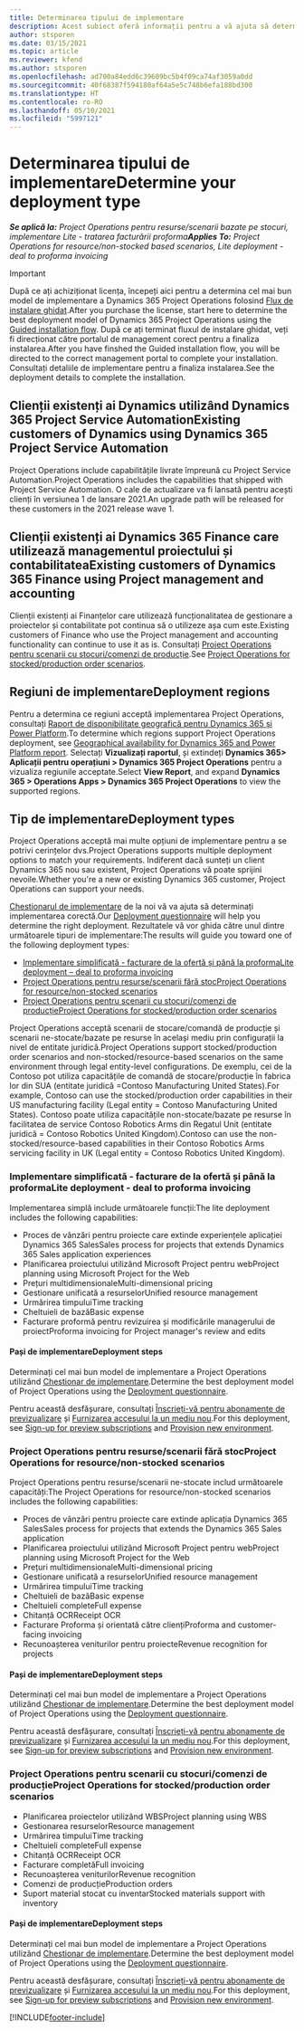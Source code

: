 ```yaml
---
title: Determinarea tipului de implementare
description: Acest subiect oferă informații pentru a vă ajuta să determinați tipul corect de implementare a operațiunilor de proiect pentru compania dvs.
author: stsporen
ms.date: 03/15/2021
ms.topic: article
ms.reviewer: kfend
ms.author: stsporen
ms.openlocfilehash: ad700a84edd6c39609bc5b4f09ca74af3059a0dd
ms.sourcegitcommit: 40f68387f594180af64a5e5c748b6efa188bd300
ms.translationtype: HT
ms.contentlocale: ro-RO
ms.lasthandoff: 05/10/2021
ms.locfileid: "5997121"
---
```

# <a name="determine-your-deployment-type"></a><span data-ttu-id="2f6e2-103">Determinarea tipului de implementare</span><span class="sxs-lookup"><span data-stu-id="2f6e2-103">Determine your deployment type</span></span>

<span data-ttu-id="2f6e2-104">_**Se aplică la:** Project Operations pentru resurse/scenarii bazate pe stocuri, implementare Lite - tratarea facturării proforma_</span><span class="sxs-lookup"><span data-stu-id="2f6e2-104">_**Applies To:** Project Operations for resource/non-stocked based scenarios, Lite deployment - deal to proforma invoicing_</span></span>

> [!IMPORTANT]
> <span data-ttu-id="2f6e2-105">După ce ați achiziționat licența, începeți aici pentru a determina cel mai bun model de implementare a Dynamics 365 Project Operations folosind [Flux de instalare ghidat](https://aka.ms/provisionprojectoperations).</span><span class="sxs-lookup"><span data-stu-id="2f6e2-105">After you purchase the license, start here to determine the best deployment model of Dynamics 365 Project Operations using the [Guided installation flow](https://aka.ms/provisionprojectoperations).</span></span>
> <span data-ttu-id="2f6e2-106">După ce ați terminat fluxul de instalare ghidat, veți fi direcționat către portalul de management corect pentru a finaliza instalarea.</span><span class="sxs-lookup"><span data-stu-id="2f6e2-106">After you have finshed the Guided installation flow, you will be directed to the correct management portal to complete your installation.</span></span> <span data-ttu-id="2f6e2-107">Consultați detaliile de implementare pentru a finaliza instalarea.</span><span class="sxs-lookup"><span data-stu-id="2f6e2-107">See the deployment details to complete the installation.</span></span>


## <a name="existing-customers-of-dynamics-using-dynamics-365-project-service-automation"></a><span data-ttu-id="2f6e2-108">Clienții existenți ai Dynamics utilizând Dynamics 365 Project Service Automation</span><span class="sxs-lookup"><span data-stu-id="2f6e2-108">Existing customers of Dynamics using Dynamics 365 Project Service Automation</span></span>
<span data-ttu-id="2f6e2-109">Project Operations include capabilitățile livrate împreună cu Project Service Automation.</span><span class="sxs-lookup"><span data-stu-id="2f6e2-109">Project Operations includes the capabilities that shipped with Project Service Automation.</span></span> <span data-ttu-id="2f6e2-110">O cale de actualizare va fi lansată pentru acești clienți în versiunea 1 de lansare 2021.</span><span class="sxs-lookup"><span data-stu-id="2f6e2-110">An upgrade path will be released for these customers in the 2021 release wave 1.</span></span>

## <a name="existing-customers-of-dynamics-365-finance-using-project-management-and-accounting"></a><span data-ttu-id="2f6e2-111">Clienții existenți ai Dynamics 365 Finance care utilizează managementul proiectului și contabilitatea</span><span class="sxs-lookup"><span data-stu-id="2f6e2-111">Existing customers of Dynamics 365 Finance using Project management and accounting</span></span> 

<span data-ttu-id="2f6e2-112">Clienții existenți ai Finanțelor care utilizează funcționalitatea de gestionare a proiectelor și contabilitate pot continua să o utilizeze așa cum este.</span><span class="sxs-lookup"><span data-stu-id="2f6e2-112">Existing customers of Finance who use the Project management and accounting functionality can continue to use it as is.</span></span> <span data-ttu-id="2f6e2-113">Consultați [Project Operations pentru scenarii cu stocuri/comenzi de producție](#pma).</span><span class="sxs-lookup"><span data-stu-id="2f6e2-113">See [Project Operations for stocked/production order scenarios](#pma).</span></span>


## <a name="deployment-regions"></a><span data-ttu-id="2f6e2-114">Regiuni de implementare</span><span class="sxs-lookup"><span data-stu-id="2f6e2-114">Deployment regions</span></span>
<span data-ttu-id="2f6e2-115">Pentru a determina ce regiuni acceptă implementarea Project Operations, consultați [Raport de disponibilitate geografică pentru Dynamics 365 și Power Platform](https://dynamics.microsoft.com/en-us/geographic-availability/).</span><span class="sxs-lookup"><span data-stu-id="2f6e2-115">To determine which regions support Project Operations deployment, see [Geographical availability for Dynamics 365 and Power Platform report](https://dynamics.microsoft.com/en-us/geographic-availability/).</span></span> <span data-ttu-id="2f6e2-116">Selectați **Vizualizați raportul**, și extindeți **Dynamics 365> Aplicații pentru operațiuni > Dynamics 365 Project Operations** pentru a vizualiza regiunile acceptate.</span><span class="sxs-lookup"><span data-stu-id="2f6e2-116">Select **View Report**, and expand **Dynamics 365 > Operations Apps > Dynamics 365 Project Operations** to view the supported regions.</span></span>

## <a name="deployment-types"></a><span data-ttu-id="2f6e2-117">Tip de implementare</span><span class="sxs-lookup"><span data-stu-id="2f6e2-117">Deployment types</span></span>
<span data-ttu-id="2f6e2-118">Project Operations acceptă mai multe opțiuni de implementare pentru a se potrivi cerințelor dvs.</span><span class="sxs-lookup"><span data-stu-id="2f6e2-118">Project Operations supports multiple deployment options to match your requirements.</span></span> <span data-ttu-id="2f6e2-119">Indiferent dacă sunteți un client Dynamics 365 nou sau existent, Project Operations vă poate sprijini nevoile.</span><span class="sxs-lookup"><span data-stu-id="2f6e2-119">Whether you're a new or existing Dynamics 365 customer, Project Operations can support your needs.</span></span>

<span data-ttu-id="2f6e2-120">[Chestionarul de implementare](https://aka.ms/provisionprojectoperations) de la noi vă va ajuta să determinați implementarea corectă.</span><span class="sxs-lookup"><span data-stu-id="2f6e2-120">Our [Deployment questionnaire](https://aka.ms/provisionprojectoperations) will help you determine the right deployment.</span></span> <span data-ttu-id="2f6e2-121">Rezultatele vă vor ghida către unul dintre următoarele tipuri de implementare:</span><span class="sxs-lookup"><span data-stu-id="2f6e2-121">The results will guide you toward one of the following deployment types:</span></span>

- [<span data-ttu-id="2f6e2-122">Implementare simplificată - facturare de la ofertă și până la proforma</span><span class="sxs-lookup"><span data-stu-id="2f6e2-122">Lite deployment – deal to proforma invoicing</span></span>](#lite)
- [<span data-ttu-id="2f6e2-123">Project Operations pentru resurse/scenarii fără stoc</span><span class="sxs-lookup"><span data-stu-id="2f6e2-123">Project Operations for resource/non-stocked scenarios</span></span>](#integrated)
- [<span data-ttu-id="2f6e2-124">Project Operations pentru scenarii cu stocuri/comenzi de producție</span><span class="sxs-lookup"><span data-stu-id="2f6e2-124">Project Operations for stocked/production order scenarios</span></span>](#pma)

<span data-ttu-id="2f6e2-125">Project Operations acceptă scenarii de stocare/comandă de producție și scenarii ne-stocate/bazate pe resurse în același mediu prin configurații la nivel de entitate juridică.</span><span class="sxs-lookup"><span data-stu-id="2f6e2-125">Project Operations support stocked/production order scenarios and non-stocked/resource-based scenarios on the same environment through legal entity-level configurations.</span></span> <span data-ttu-id="2f6e2-126">De exemplu, cei de la Contoso pot utiliza capacitățile de comandă de stocare/producție în fabrica lor din SUA (entitate juridică =Contoso Manufacturing United States).</span><span class="sxs-lookup"><span data-stu-id="2f6e2-126">For example, Contoso can use the stocked/production order capabilities in their US manufacturing facility (Legal entity = Contoso Manufacturing United States).</span></span> <span data-ttu-id="2f6e2-127">Contoso poate utiliza capacitățile non-stocate/bazate pe resurse în facilitatea de service Contoso Robotics Arms din Regatul Unit (entitate juridică = Contoso Robotics United Kingdom).</span><span class="sxs-lookup"><span data-stu-id="2f6e2-127">Contoso can use the non-stocked/resource-based capabilities in their Contoso Robotics Arms servicing facility in UK (Legal entity = Contoso Robotics United Kingdom).</span></span>

### <a name="lite-deployment---deal-to-proforma-invoicing"></a><a  name="lite"></a><span data-ttu-id="2f6e2-128">Implementare simplificată - facturare de la ofertă și până la proforma</span><span class="sxs-lookup"><span data-stu-id="2f6e2-128">Lite deployment - deal to proforma invoicing</span></span>

<span data-ttu-id="2f6e2-129">Implementarea simplă include următoarele funcții:</span><span class="sxs-lookup"><span data-stu-id="2f6e2-129">The lite deployment includes the following capabilities:</span></span>

- <span data-ttu-id="2f6e2-130">Proces de vânzări pentru proiecte care extinde experiențele aplicației Dynamics 365 Sales</span><span class="sxs-lookup"><span data-stu-id="2f6e2-130">Sales process for projects that extends Dynamics 365 Sales application experiences</span></span>
- <span data-ttu-id="2f6e2-131">Planificarea proiectului utilizând Microsoft Project pentru web</span><span class="sxs-lookup"><span data-stu-id="2f6e2-131">Project planning using Microsoft Project for the Web</span></span>
- <span data-ttu-id="2f6e2-132">Prețuri multidimensionale</span><span class="sxs-lookup"><span data-stu-id="2f6e2-132">Multi-dimensional pricing</span></span>
- <span data-ttu-id="2f6e2-133">Gestionare unificată a resurselor</span><span class="sxs-lookup"><span data-stu-id="2f6e2-133">Unified resource management</span></span>
- <span data-ttu-id="2f6e2-134">Urmărirea timpului</span><span class="sxs-lookup"><span data-stu-id="2f6e2-134">Time tracking</span></span>
- <span data-ttu-id="2f6e2-135">Cheltuieli de bază</span><span class="sxs-lookup"><span data-stu-id="2f6e2-135">Basic expense</span></span>
- <span data-ttu-id="2f6e2-136">Facturare proformă pentru revizuirea și modificările managerului de proiect</span><span class="sxs-lookup"><span data-stu-id="2f6e2-136">Proforma invoicing for Project manager's review and edits</span></span> 

#### <a name="deployment-steps"></a><span data-ttu-id="2f6e2-137">Pași de implementare</span><span class="sxs-lookup"><span data-stu-id="2f6e2-137">Deployment steps</span></span>
<span data-ttu-id="2f6e2-138">Determinați cel mai bun model de implementare a Project Operations utilizând [Chestionar de implementare](https://aka.ms/provisionprojectoperations).</span><span class="sxs-lookup"><span data-stu-id="2f6e2-138">Determine the best deployment model of Project Operations using the [Deployment questionnaire](https://aka.ms/provisionprojectoperations).</span></span>

<span data-ttu-id="2f6e2-139">Pentru această desfășurare, consultați [Înscrieți-vă pentru abonamente de previzualizare](lite-preview-subscription-sign-up.md) și [Furnizarea accesului la un mediu nou](lite-deployment.md).</span><span class="sxs-lookup"><span data-stu-id="2f6e2-139">For this deployment, see [Sign-up for preview subscriptions](lite-preview-subscription-sign-up.md) and [Provision new environment](lite-deployment.md).</span></span> 


### <a name="project-operations-for-resourcenon-stocked-scenarios"></a><a name="integrated"></a><span data-ttu-id="2f6e2-140">Project Operations pentru resurse/scenarii fără stoc</span><span class="sxs-lookup"><span data-stu-id="2f6e2-140">Project Operations for resource/non-stocked scenarios</span></span>
<span data-ttu-id="2f6e2-141">Project Operations pentru resurse/scenarii ne-stocate includ următoarele capacități:</span><span class="sxs-lookup"><span data-stu-id="2f6e2-141">The Project Operations for resource/non-stocked scenarios includes the following capabilities:</span></span>
 
- <span data-ttu-id="2f6e2-142">Proces de vânzări pentru proiecte care extinde aplicația Dynamics 365 Sales</span><span class="sxs-lookup"><span data-stu-id="2f6e2-142">Sales process for projects that extends the Dynamics 365 Sales application</span></span>
- <span data-ttu-id="2f6e2-143">Planificarea proiectului utilizând Microsoft Project pentru web</span><span class="sxs-lookup"><span data-stu-id="2f6e2-143">Project planning using Microsoft Project for the Web</span></span>
- <span data-ttu-id="2f6e2-144">Prețuri multidimensionale</span><span class="sxs-lookup"><span data-stu-id="2f6e2-144">Multi-dimensional pricing</span></span>
- <span data-ttu-id="2f6e2-145">Gestionare unificată a resurselor</span><span class="sxs-lookup"><span data-stu-id="2f6e2-145">Unified resource management</span></span>
- <span data-ttu-id="2f6e2-146">Urmărirea timpului</span><span class="sxs-lookup"><span data-stu-id="2f6e2-146">Time tracking</span></span>
- <span data-ttu-id="2f6e2-147">Cheltuieli de bază</span><span class="sxs-lookup"><span data-stu-id="2f6e2-147">Basic expense</span></span>
- <span data-ttu-id="2f6e2-148">Cheltuieli complete</span><span class="sxs-lookup"><span data-stu-id="2f6e2-148">Full expense</span></span>
- <span data-ttu-id="2f6e2-149">Chitanță OCR</span><span class="sxs-lookup"><span data-stu-id="2f6e2-149">Receipt OCR</span></span>
- <span data-ttu-id="2f6e2-150">Facturare Proforma și orientată către clienți</span><span class="sxs-lookup"><span data-stu-id="2f6e2-150">Proforma and customer-facing invoicing</span></span> 
- <span data-ttu-id="2f6e2-151">Recunoașterea veniturilor pentru proiecte</span><span class="sxs-lookup"><span data-stu-id="2f6e2-151">Revenue recognition for projects</span></span>

#### <a name="deployment-steps"></a><span data-ttu-id="2f6e2-152">Pași de implementare</span><span class="sxs-lookup"><span data-stu-id="2f6e2-152">Deployment steps</span></span>
<span data-ttu-id="2f6e2-153">Determinați cel mai bun model de implementare a Project Operations utilizând [Chestionar de implementare](https://aka.ms/provisionprojectoperations).</span><span class="sxs-lookup"><span data-stu-id="2f6e2-153">Determine the best deployment model of Project Operations using the [Deployment questionnaire](https://aka.ms/provisionprojectoperations).</span></span>

<span data-ttu-id="2f6e2-154">Pentru această desfășurare, consultați [Înscrieți-vă pentru abonamente de previzualizare](resource-sign-up-preview-subscription.md) și [Furnizarea accesului la un mediu nou](resource-provision-new-environment.md).</span><span class="sxs-lookup"><span data-stu-id="2f6e2-154">For this deployment, see [Sign-up for preview subscriptions](resource-sign-up-preview-subscription.md) and [Provision new environment](resource-provision-new-environment.md).</span></span> 


### <a name="project-operations-for-stockedproduction-order-scenarios"></a><a name="pma"></a><span data-ttu-id="2f6e2-155">Project Operations pentru scenarii cu stocuri/comenzi de producție</span><span class="sxs-lookup"><span data-stu-id="2f6e2-155">Project Operations for stocked/production order scenarios</span></span>

- <span data-ttu-id="2f6e2-156">Planificarea proiectelor utilizând WBS</span><span class="sxs-lookup"><span data-stu-id="2f6e2-156">Project planning using WBS</span></span>
- <span data-ttu-id="2f6e2-157">Gestionarea resurselor</span><span class="sxs-lookup"><span data-stu-id="2f6e2-157">Resource management</span></span>
- <span data-ttu-id="2f6e2-158">Urmărirea timpului</span><span class="sxs-lookup"><span data-stu-id="2f6e2-158">Time tracking</span></span>
- <span data-ttu-id="2f6e2-159">Cheltuieli complete</span><span class="sxs-lookup"><span data-stu-id="2f6e2-159">Full expense</span></span>
- <span data-ttu-id="2f6e2-160">Chitanță OCR</span><span class="sxs-lookup"><span data-stu-id="2f6e2-160">Receipt OCR</span></span>
- <span data-ttu-id="2f6e2-161">Facturare completă</span><span class="sxs-lookup"><span data-stu-id="2f6e2-161">Full invoicing</span></span>
- <span data-ttu-id="2f6e2-162">Recunoașterea veniturilor</span><span class="sxs-lookup"><span data-stu-id="2f6e2-162">Revenue recognition</span></span>
- <span data-ttu-id="2f6e2-163">Comenzi de producție</span><span class="sxs-lookup"><span data-stu-id="2f6e2-163">Production orders</span></span>
- <span data-ttu-id="2f6e2-164">Suport material stocat cu inventar</span><span class="sxs-lookup"><span data-stu-id="2f6e2-164">Stocked materials support with inventory</span></span>

#### <a name="deployment-steps"></a><span data-ttu-id="2f6e2-165">Pași de implementare</span><span class="sxs-lookup"><span data-stu-id="2f6e2-165">Deployment steps</span></span>
<span data-ttu-id="2f6e2-166">Determinați cel mai bun model de implementare a Project Operations utilizând [Chestionar de implementare](https://aka.ms/provisionprojectoperations).</span><span class="sxs-lookup"><span data-stu-id="2f6e2-166">Determine the best deployment model of Project Operations using the [Deployment questionnaire](https://aka.ms/provisionprojectoperations).</span></span>

<span data-ttu-id="2f6e2-167">Pentru această desfășurare, consultați [Înscrieți-vă pentru abonamente de previzualizare](/dynamics365/fin-ops-core/dev-itpro/dev-tools/sign-up-preview-subscription?toc=%2fdynamics365%2ffinance%2ftoc.json) și [Furnizarea accesului la un mediu nou](/dynamics365/fin-ops-core/dev-itpro/deployment/deploy-demo-environment?toc=%2fdynamics365%2ffinance%2ftoc.json).</span><span class="sxs-lookup"><span data-stu-id="2f6e2-167">For this deployment, see [Sign-up for preview subscriptions](/dynamics365/fin-ops-core/dev-itpro/dev-tools/sign-up-preview-subscription?toc=%2fdynamics365%2ffinance%2ftoc.json) and [Provision new environment](/dynamics365/fin-ops-core/dev-itpro/deployment/deploy-demo-environment?toc=%2fdynamics365%2ffinance%2ftoc.json).</span></span> 



[!INCLUDE[footer-include](../includes/footer-banner.md)]